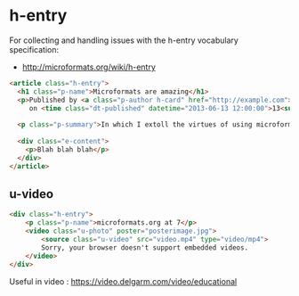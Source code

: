 # h-entry
For collecting and handling issues with the h-entry vocabulary specification: 
* http://microformats.org/wiki/h-entry

```html
<article class="h-entry">
  <h1 class="p-name">Microformats are amazing</h1>
  <p>Published by <a class="p-author h-card" href="http://example.com">W. Developer</a>
     on <time class="dt-published" datetime="2013-06-13 12:00:00">13<sup>th</sup> June 2013</time></p>
  
  <p class="p-summary">In which I extoll the virtues of using microformats.</p>
  
  <div class="e-content">
    <p>Blah blah blah</p>
  </div>
</article>
```

## u-video

```html
<div class="h-entry">
    <p class="p-name">microformats.org at 7</p>
    <video class="u-photo" poster="posterimage.jpg">
        <source class="u-video" src="video.mp4" type="video/mp4">
        Sorry, your browser doesn't support embedded videos.
    </video>
</div>
```

Useful in video : https://video.delgarm.com/video/educational
